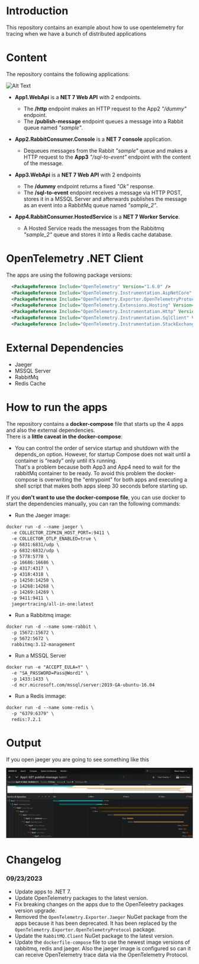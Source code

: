 # Introduction
This repository contains an example about how to use opentelemetry for tracing when we have a bunch of distributed applications

# Content

The repository contains the following applications:

![Alt Text](https://github.com/karlospn/opentelemetry-tracing-demo/blob/master/docs/components-diagram.png)

- **App1.WebApi** is a **NET 7 Web API** with 2 endpoints.
    - The **/http** endpoint makes an HTTP request to the App2 _"/dummy"_ endpoint.
    - The **/publish-message** endpoint queues a message into a Rabbit queue named _"sample"_.
    
- **App2.RabbitConsumer.Console** is a **NET 7 console** application. 
  - Dequeues messages from the Rabbit _"sample"_ queue and makes a HTTP request to the **App3** _"/sql-to-event"_ endpoint with the content of the message.

- **App3.WebApi** is a **NET 7 Web API** with 2 endpoints
    - The **/dummy** endpoint returns a fixed _"Ok"_ response.
    - The **/sql-to-event** endpoint receives a message via HTTP POST, stores it in a MSSQL Server and afterwards publishes the message as an event into a RabbitMq queue named _"sample_2"_.

- **App4.RabbitConsumer.HostedService** is a **NET 7 Worker Service**.
  - A Hosted Service reads the messages from the Rabbitmq _"sample_2"_ queue and stores it into a Redis cache database.

# OpenTelemetry .NET Client

The apps are using the following package versions:

```xml
  <PackageReference Include="OpenTelemetry" Version="1.6.0" />
  <PackageReference Include="OpenTelemetry.Instrumentation.AspNetCore" Version="1.5.1-beta.1" />
  <PackageReference Include="OpenTelemetry.Exporter.OpenTelemetryProtocol" Version="1.6.0" />
  <PackageReference Include="OpenTelemetry.Extensions.Hosting" Version="1.6.0" />
  <PackageReference Include="OpenTelemetry.Instrumentation.Http" Version="1.5.1-beta.1" />
  <PackageReference Include="OpenTelemetry.Instrumentation.SqlClient" Version="1.5.1-beta.1" />
  <PackageReference Include="OpenTelemetry.Instrumentation.StackExchangeRedis" Version="1.0.0-rc9.10" />
```

# External Dependencies

- Jaeger 
- MSSQL Server
- RabbitMq
- Redis Cache


# How to run the apps

The repository contains  a **docker-compose** file that starts up the 4 apps and also the external dependencies.   
There is a **little caveat in the docker-compose**: 
- You can control the order of service startup and shutdown with the depends_on option. However, for startup Compose does not wait until a container is “ready” only until it’s running.    
That's a problem because both App3 and App4 need to wait for the rabbitMq container to be ready. To avoid this problem the docker-compose is overwriting the "entrypoint" for both apps and executing a shell script that makes both apps sleep 30 seconds before starting up.

If you **don't want to use the docker-compose file**, you can use docker to start the dependencies manually, you can ran the following commands:

- Run the Jaeger image:
```shell
docker run -d --name jaeger \
  -e COLLECTOR_ZIPKIN_HOST_PORT=:9411 \
  -e COLLECTOR_OTLP_ENABLED=true \
  -p 6831:6831/udp \
  -p 6832:6832/udp \
  -p 5778:5778 \
  -p 16686:16686 \
  -p 4317:4317 \
  -p 4318:4318 \
  -p 14250:14250 \
  -p 14268:14268 \
  -p 14269:14269 \
  -p 9411:9411 \
  jaegertracing/all-in-one:latest
```
- Run a Rabbitmq image:

```shell
docker run -d --name some-rabbit \
  -p 15672:15672 \
  -p 5672:5672 \
  rabbitmq:3.12-management
```
- Run a MSSQL Server

```shell
docker run -e "ACCEPT_EULA=Y" \
  -e "SA_PASSWORD=Pass@Word1" \
  -p 1433:1433 \
  -d mcr.microsoft.com/mssql/server:2019-GA-ubuntu-16.04
```

- Run a Redis immage:

```shell
docker run -d --name some-redis \
  -p "6379:6379" \
  redis:7.2.1
```

# Output

If you open jaeger you are going to see something like this

![Alt Text](https://github.com/karlospn/opentelemetry-tracing-demo/blob/master/docs/jaeger.png)

# Changelog

### **09/23/2023**
- Update apps to .NET 7.
- Update OpenTelemetry packages to the latest version.
- Fix breaking changes on the apps due to the OpenTeleetry packages version upgrade.
- Removed the ``OpenTelemetry.Exporter.Jaeger`` NuGet package from the apps because it has been deprecated. It has been replaced by the ``OpenTelemetry.Exporter.OpenTelemetryProtocol`` package.
- Update the ``RabbitMQ.Client`` NuGet package to the latest version.
- Update the ``dockerfile-compose`` file to use the newest image versions of rabbitmq, redis and jaeger. Also the jaeger image is configured so can it can receive OpenTelemetry trace data via the OpenTelemetry Protocol.